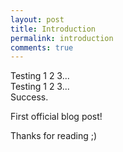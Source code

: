 ```yaml
---
layout: post
title: Introduction
permalink: introduction
comments: true
---
```


<p class="message">
  Testing 1 2 3...<br>Testing 1 2 3...<br>Success.
</p>

First official blog post!

Thanks for reading ;) 
